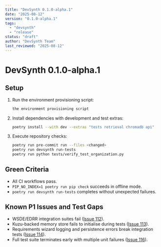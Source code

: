 ```yaml
---
title: "DevSynth 0.1.0-alpha.1"
date: "2025-08-12"
version: "0.1.0-alpha.1"
tags:
  - "devsynth"
  - "release"
status: "draft"
author: "DevSynth Team"
last_reviewed: "2025-08-12"
---
```


# DevSynth 0.1.0-alpha.1

## Setup

1. Run the environment provisioning script:
   ```bash
   the environment provisioning script
   ```
2. Install dependencies with development and test extras:
   ```bash
   poetry install --with dev --extras "tests retrieval chromadb api"
   ```
3. Execute repository checks:
   ```bash
   poetry run pre-commit run --files <changed>
   poetry run devsynth run-tests
   poetry run python tests/verify_test_organization.py
   ```

## Green Criteria

- All CI workflows pass.
- `PIP_NO_INDEX=1 poetry run pip check` succeeds in offline mode.
- `poetry run devsynth run-tests` completes without unexpected failures.

## Known P1 Issues and Test Gaps

- WSDE/EDRR integration suites fail ([Issue 112](../../issues/112.md)).
- Kuzu-backed memory store fails to initialise during tests ([Issue 113](../../issues/113.md)).
- Requirements wizard logging and persistence errors break integration tests ([Issue 114](../../issues/114.md)).
- Full test suite terminates early with multiple unit failures ([Issue 116](../../issues/116.md)).
